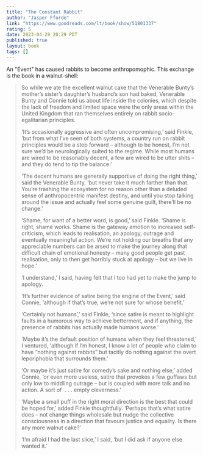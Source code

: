 ```yaml
---
title: "The Constant Rabbit"
author: "Jasper Fforde"
link: "https://www.goodreads.com/lt/book/show/51801337"
rating: 5
date: 2023-04-29 20:29 PDT
published: true
layout: book
tags: []
---
```


An "Event" has caused rabbits to become anthropomophic. This exchange is the book in a walnut-shell: 

<blockquote markdown="1">

So while we ate the excellent walnut cake that the Venerable Bunty’s mother’s sister’s daughter’s husband’s son had baked, Venerable Bunty and Connie told us about life inside the colonies, which despite the lack of freedom and limited space were the only areas within the United Kingdom that ran themselves entirely on rabbit socio-egalitarian principles.

‘It’s occasionally aggressive and often uncompromising,’ said Finkle, ‘but from what I’ve seen of both systems, a country run on rabbit principles would be a step forward – although to be honest, I’m not sure we’d be neurologically suited to the regime. While most humans are wired to be reasonably decent, a few are wired to be utter shits – and they do tend to tip the balance.’

‘The decent humans are generally supportive of doing the right thing,’ said the Venerable Bunty, ‘but never take it much farther than that. You’re trashing the ecosystem for no reason other than a deluded sense of anthropocentric manifest destiny, and until you stop talking around the issue and actually feel some genuine guilt, there’ll be no change.’

‘Shame, for want of a better word, is good,’ said Finkle. ‘Shame is right, shame works. Shame is the gateway emotion to increased self-criticism, which leads to realisation, an apology, outrage and eventually meaningful action. We’re not holding our breaths that any appreciable numbers can be arsed to make the journey along that difficult chain of emotional honesty – many good people get past realisation, only to then get horribly stuck at apology – but we live in hope.’

‘I understand,’ I said, having felt that I too had yet to make the jump to apology.

‘It’s further evidence of satire being the engine of the Event,’ said Connie, ‘although if that’s true, we’re not sure for whose benefit.’

‘Certainly not humans’,’ said Finkle, ‘since satire is meant to highlight faults in a humorous way to achieve betterment, and if anything, the presence of rabbits has actually made humans worse.’

‘Maybe it’s the default position of humans when they feel threatened,’ I ventured, ‘although if I’m honest, I know a lot of people who claim to have “nothing against rabbits” but tacitly do nothing against the overt leporiphobia that surrounds them.’

‘Or maybe it’s just satire for comedy’s sake and nothing else,’ added Connie, ‘or even more useless, satire that provokes a few guffaws but only low to middling outrage – but is coupled with more talk and no action. A sort of  . . . empty cleverness.’

‘Maybe a small puff in the right moral direction is the best that could be hoped for,’ added Finkle thoughtfully. ‘Perhaps that’s what satire does – not change things wholesale but nudge the collective consciousness in a direction that favours justice and equality. Is there any more walnut cake?’

‘I’m afraid I had the last slice,’ I said, ‘but I did ask if anyone else wanted it.’

</blockquote>
